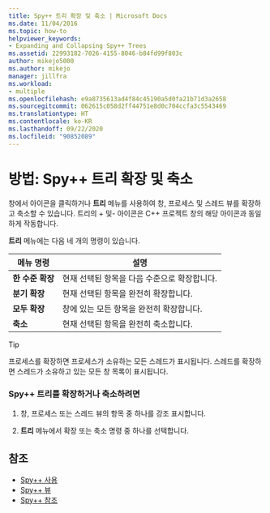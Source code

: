 ```yaml
---
title: Spy++ 트리 확장 및 축소 | Microsoft Docs
ms.date: 11/04/2016
ms.topic: how-to
helpviewer_keywords:
- Expanding and Collapsing Spy++ Trees
ms.assetid: 22993182-7026-4155-8046-b84fd99f803c
author: mikejo5000
ms.author: mikejo
manager: jillfra
ms.workload:
- multiple
ms.openlocfilehash: e9a8735613ad4f84c45190a5d0fa21b71d3a2658
ms.sourcegitcommit: 062615c058d2ff44751e8d0c704ccfa3c5543469
ms.translationtype: HT
ms.contentlocale: ko-KR
ms.lasthandoff: 09/22/2020
ms.locfileid: "90852089"
---
```

# <a name="how-to-expand-and-collapse-spy-trees"></a>방법: Spy++ 트리 확장 및 축소
창에서 아이콘을 클릭하거나 **트리** 메뉴를 사용하여 창, 프로세스 및 스레드 뷰를 확장하고 축소할 수 있습니다. 트리의 + 및- 아이콘은 C++ 프로젝트 창의 해당 아이콘과 동일하게 작동합니다.

 **트리** 메뉴에는 다음 네 개의 명령이 있습니다.

|메뉴 명령|설명|
|------------------|-----------------|
|**한 수준 확장**|현재 선택된 항목을 다음 수준으로 확장합니다.|
|**분기 확장**|현재 선택된 항목을 완전히 확장합니다.|
|**모두 확장**|창에 있는 모든 항목을 완전히 확장합니다.|
|**축소**|현재 선택된 항목을 완전히 축소합니다.|

> [!TIP]
> 프로세스를 확장하면 프로세스가 소유하는 모든 스레드가 표시됩니다. 스레드를 확장하면 스레드가 소유하고 있는 모든 창 목록이 표시됩니다.

### <a name="to-expand-or-collapse-spy-trees"></a>Spy++ 트리를 확장하거나 축소하려면

1. 창, 프로세스 또는 스레드 뷰의 항목 중 하나를 강조 표시합니다.

2. **트리** 메뉴에서 확장 또는 축소 명령 중 하나를 선택합니다.

## <a name="see-also"></a>참조
- [Spy++ 사용](../debugger/using-spy-increment.md)
- [Spy++ 뷰](../debugger/spy-increment-views.md)
- [Spy++ 참조](../debugger/spy-increment-reference.md)